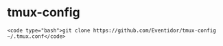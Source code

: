 # tmux-config
    <code type="bash">git clone https://github.com/Eventidor/tmux-config ~/.tmux.conf</code>
